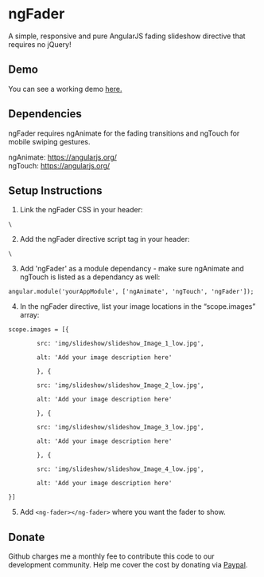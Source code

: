 # ngFader
A simple, responsive and pure AngularJS fading slideshow directive that requires no jQuery!

## Demo
You can see a working demo [here.](http://www.thetexans.org)

## Dependencies
ngFader requires ngAnimate for the fading transitions and ngTouch for mobile swiping gestures. 

ngAnimate:
https://angularjs.org/ <br>
ngTouch:
https://angularjs.org/

## Setup Instructions
1. Link the ngFader CSS in your header:<br>
<pre><code>\<link type="text/css" rel="stylesheet" href="css/ngFader.css"></code></pre>
2. Add the ngFader directive script tag in your header: <br>
<pre><code>\<script src="js/directives/ngFader.js"></script></code></pre>
3. Add 'ngFader' as a module dependancy - make sure ngAnimate and ngTouch is listed as a dependancy as well:
<pre><code>angular.module('yourAppModule', ['ngAnimate', 'ngTouch', 'ngFader']);</code></pre>
4. In the ngFader directive, list your image locations in the “scope.images” array: <br>
<pre><code>scope.images = [{<br>
		src: 'img/slideshow/slideshow_Image_1_low.jpg',<br>
		alt: 'Add your image description here'<br>
		}, {<br>
		src: 'img/slideshow/slideshow_Image_2_low.jpg',<br>
		alt: 'Add your image description here'<br>
		}, {<br>
		src: 'img/slideshow/slideshow_Image_3_low.jpg',<br>
		alt: 'Add your image description here'<br>
		}, {<br>
		src: 'img/slideshow/slideshow_Image_4_low.jpg',<br>
		alt: 'Add your image description here'<br>
}]</code></pre>
5. Add <code>\<ng-fader>\</ng-fader></code> where you want the fader to show.<br>


## Donate 
Github charges me a monthly fee to contribute this code to our development community. Help me cover the cost by donating via [Paypal](https://www.paypal.com/cgi-bin/webscr?cmd=_s-xclick&hosted_button_id=2SYBU2SUZCJUE).



